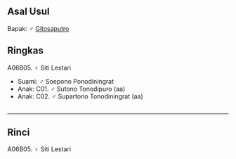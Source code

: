 ## Asal Usul

Bapak: ♂ [Gitosaputro][up] 

## Ringkas

A06B05. ♀ Siti Lestari
	<br/>

*	Suami: ♂ Soepono Ponodiningrat
	<br/>
*	Anak: C01. ♂ Sutono Tonodipuro (aa)
*	Anak: C02. ♂ Supartono Tonodiningrat (aa)
	<br/><br/>

-- -- --

## Rinci

A06B05. ♀ Siti Lestari
	<br/>

[up]: https://github.com/epsi-rns/gitodipuro/blob/master/tree/A06.md
